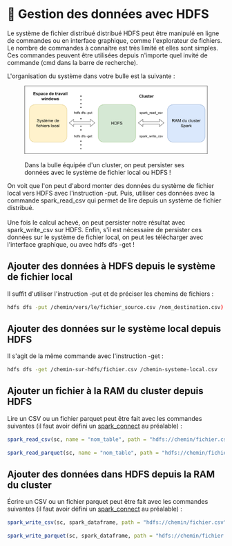 # 🐘 Gestion des données avec HDFS

Le système de fichier distribué distribué HDFS peut être manipulé en ligne de commandes ou en interface graphique, comme l'explorateur de fichiers. Le nombre de commandes à connaître est très limité et elles sont simples. Ces commandes peuvent être utilisées depuis n'importe quel invité de commande (cmd dans la barre de recherche).&#x20;

L'organisation du système dans votre bulle est la suivante :&#x20;

<figure><img src="../.gitbook/assets/HDFS (1).png" alt=""><figcaption><p>Dans la bulle équipée d'un cluster, on peut persister ses données avec le système de fichier local ou HDFS !</p></figcaption></figure>

On voit que l'on peut d'abord monter des données du système de fichier local vers HDFS avec l'instruction -put. Puis, utiliser ces données avec la commande spark\_read\_csv qui permet de lire depuis un système de fichier distribué. \
\
Une fois le calcul achevé, on peut persister notre résultat avec spark\_write\_csv sur HDFS. Enfin, s'il est nécessaire de persister ces données sur le système de fichier local, on peut les télécharger avec l'interface graphique, ou avec hdfs dfs -get !

## Ajouter des données à HDFS depuis le système de fichier local

Il suffit d'utiliser l'instruction -put et de préciser les chemins de fichiers :

```bash
hdfs dfs -put /chemin/vers/le/fichier_source.csv /nom_destination.csv)
```

## Ajouter des données sur le système local depuis HDFS&#x20;

Il s'agit de la même commande avec l'instruction -get :

```bash
hdfs dfs -get /chemin-sur-hdfs/fichier.csv /chemin-systeme-local.csv
```

## Ajouter un fichier à la RAM du cluster depuis HDFS&#x20;

Lire un CSV ou un fichier parquet peut être fait avec les commandes suivantes (il faut avoir défini un [spark\_connect](sparklyr.md#adapter-la-configuration) au préalable) :&#x20;

```r
spark_read_csv(sc, name = "nom_table", path = "hdfs://chemin/fichier.csv")
```

```r
spark_read_parquet(sc, name = "nom_table", path = "hdfs://chemin/fichier.parquet")
```

## Ajouter des données dans HDFS depuis la RAM du cluster

Écrire un CSV ou un fichier parquet peut être fait avec les commandes suivantes (il faut avoir défini un [spark\_connect](sparklyr.md#adapter-la-configuration) au préalable) :&#x20;

```r
spark_write_csv(sc, spark_dataframe, path = "hdfs://chemin/fichier.csv")
```

```r
spark_write_parquet(sc, spark_dataframe, path = "hdfs://chemin/fichier.parquet")
```
